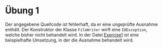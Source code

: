 # Übung 1

Der angegebene Quellcode ist fehlerhaft, da er eine ungeprüfte Ausnahme enthält.
Der Konstruktor der Klasse `FileWriter` wirft eine `IOException`, welche bisher nicht behandelt wird.
In der Datei [Exercise1](Exercise1.java) ist eine beispielhafte Umsetzung, in der die Ausnahme behandelt wird.
